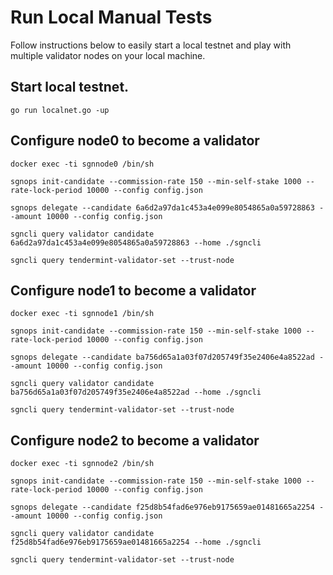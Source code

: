 # Run Local Manual Tests

Follow instructions below to easily start a local testnet and play with multiple validator nodes on your local machine.

## Start local testnet.

`go run localnet.go -up`

## Configure node0 to become a validator

`docker exec -ti sgnnode0 /bin/sh`

`sgnops init-candidate --commission-rate 150 --min-self-stake 1000 --rate-lock-period 10000 --config config.json`

`sgnops delegate --candidate 6a6d2a97da1c453a4e099e8054865a0a59728863 --amount 10000 --config config.json`

`sgncli query validator candidate 6a6d2a97da1c453a4e099e8054865a0a59728863 --home ./sgncli`

`sgncli query tendermint-validator-set --trust-node`

## Configure node1 to become a validator

`docker exec -ti sgnnode1 /bin/sh`

`sgnops init-candidate --commission-rate 150 --min-self-stake 1000 --rate-lock-period 10000 --config config.json`

`sgnops delegate --candidate ba756d65a1a03f07d205749f35e2406e4a8522ad --amount 10000 --config config.json`

`sgncli query validator candidate ba756d65a1a03f07d205749f35e2406e4a8522ad --home ./sgncli`

`sgncli query tendermint-validator-set --trust-node`

## Configure node2 to become a validator

`docker exec -ti sgnnode2 /bin/sh`

`sgnops init-candidate --commission-rate 150 --min-self-stake 1000 --rate-lock-period 10000 --config config.json`

`sgnops delegate --candidate f25d8b54fad6e976eb9175659ae01481665a2254 --amount 10000 --config config.json`

`sgncli query validator candidate f25d8b54fad6e976eb9175659ae01481665a2254 --home ./sgncli`

`sgncli query tendermint-validator-set --trust-node`
